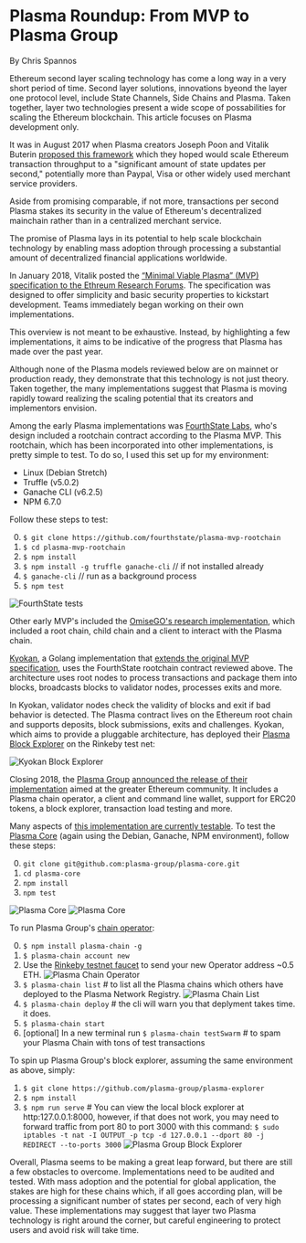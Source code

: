 # Plasma Roundup: From MVP to Plasma Group
By Chris Spannos

Ethereum second layer scaling technology has come a long way in a very short period of time. Second layer solutions, innovations byeond the layer one protocol level, include State Channels, Side Chains and Plasma. Taken together, layer two technologies present a wide scope of possabilities for scaling the Ethereum blockchain. This article focuses on Plasma development only.  

It was in August 2017 when Plasma creators Joseph Poon and Vitalik Buterin [proposed this framework](https://plasma.io/plasma.pdf) which they hoped would scale Ethereum transaction throughput to a "significant amount of state updates per second," potentially more than Paypal, Visa or other widely used merchant service providers.

Aside from promising comparable, if not more, transactions per second Plasma stakes its security in the value of Ethereum's decentralized mainchain rather than in a centralized merchant service.

The promise of Plasma lays in its potential to help scale blockchain technology by enabling mass adoption through processing a substantial amount of decentralized financial applications worldwide.

In January 2018, Vitalik posted the [“Minimal Viable Plasma” (MVP) specification to the Ethreum Research Forums](https://ethresear.ch/t/minimal-viable-plasma/426). The specification was designed to offer simplicity and basic security properties to kickstart development. Teams immediately began working on their own implementations.

This overview is not meant to be exhaustive. Instead, by highlighting a few implementations, it aims to be indicative of the progress that Plasma has made over the past year.

Although none of the Plasma models reviewed below are on mainnet or production ready, they demonstrate that this technology is not just theory. Taken together, the many implementations suggest that Plasma is moving rapidly toward realizing the scaling potential that its creators and implementors envision.     

Among the early Plasma implementations was [FourthState Labs](https://github.com/FourthState/plasma-mvp-rootchain), who's design included a rootchain contract according to the Plasma MVP. This rootchain, which has been incorporated into other implementations, is pretty simple to test. To do so, I used this set up for my environment:

* Linux (Debian Stretch)
* Truffle (v5.0.2)
* Ganache CLI (v6.2.5)
* NPM 6.7.0

Follow these steps to test:

0. `$ git clone https://github.com/fourthstate/plasma-mvp-rootchain`
1. `$ cd plasma-mvp-rootchain`
2. `$ npm install`
3. `$ npm install -g truffle ganache-cli` // if not installed already
4. `$ ganache-cli` // run as a background process
5. `$ npm test`

![FourthState tests](/images-for-article/Fourth-Estate/fourth-estate.png)

Other early MVP's included the [OmiseGO's research implementation](https://github.com/omisego/plasma-mvp), which included a root chain, child chain and a client to interact with the Plasma chain.

[Kyokan](https://github.com/kyokan/plasma), a Golang implementation that [extends the original MVP specification](https://kauri.io/article/7f9e1c04f3964016806becc33003bdf3/v4/minimum-viable-plasma-the-kyokan-implementation), uses the FourthState rootchain contract reviewed above. The architecture uses root nodes to process transactions and package them into blocks, broadcasts blocks to validator nodes, processes exits and more.

In Kyokan, validator nodes check the validity of blocks and exit if bad behavior is detected. The Plasma contract lives on the Ethereum root chain and supports deposits, block submissions, exits and challenges. Kyokan, which aims to provide a pluggable architecture, has deployed their [Plasma Block Explorer](https://explorer.kyokan.io/) on the Rinkeby test net:

![Kyokan Block Explorer](/images-for-article/Kyokan/kyokan-block-explorer.png)

Closing 2018, the [Plasma Group](https://plasma.group/) [announced the release of their implementation](https://medium.com/plasma-group/plasma-spec-9d98d0f2fccf) aimed at the greater Ethereum community. It includes a Plasma chain operator, a client and command line wallet, support for ERC20 tokens, a block explorer, transaction load testing and more.

Many aspects of [this implementation are currently testable](https://github.com/plasma-group). To test the [Plasma Core](https://github.com/plasma-group/plasma-core) (again using the Debian, Ganache, NPM environment), follow these steps:

0. `git clone git@github.com:plasma-group/plasma-core.git`
1. `cd plasma-core`
2. `npm install`
3. `npm test`

![Plasma Core](images-for-article/Plasma-Group/Plasma-Core/plasma-group-core-test-41-passing.png)
![Plasma Core](images-for-article/Plasma-Group/Plasma-Core/plasma-group-core-test-10-passing.png)

To run Plasma Group's [chain operator](https://github.com/plasma-group/plasma-chain-operator):

0. `$ npm install plasma-chain -g`
1. `$ plasma-chain account new`
2. Use the [Rinkeby testnet faucet](https://faucet.rinkeby.io/) to send your new Operator address ~0.5 ETH.
![Plasma Chain Operator](images-for-article/Plasma-Group/Plasma-Chain-Operator/plasma-chain-account-new.png)
3. `$ plasma-chain list` # to list all the Plasma chains which others have deployed to the Plasma Network Registry.
![Plasma Chain List](images-for-article/Plasma-Group/Plasma-Chain-Operator/plasma-chain-list.png)
4. `$ plasma-chain deploy` # the cli will warn you that deplyment takes time. it does.
5. `$ plasma-chain start`
6. [optional] In a new terminal run `$ plasma-chain testSwarm` # to spam your Plasma Chain with tons of test transactions

To spin up Plasma Group's block explorer, assuming the same environment as above, simply:
1. `$ git clone https://github.com/plasma-group/plasma-explorer`
2. `$ npm install`
3. `$ npm run serve` # You can view the local block explorer at http:127.0.0.1:8000, however, if that does not work, you may need to forward traffic from port 80 to port 3000 with this command: `$ sudo iptables -t nat -I OUTPUT -p tcp -d 127.0.0.1 --dport 80 -j REDIRECT --to-ports 3000`
![Plasma Group Block Explorer](images-for-article/Plasma-Group/Plasma-Block-Explorer/plasma-block-explorer.png)

Overall, Plasma seems to be making a great leap forward, but there are still a few obstacles to overcome. Implementations need to be audited and tested. With mass adoption and the potential for global application, the stakes are high for these chains which, if all goes according plan, will be processing a significant number of states per second, each of very high value. These implementations may suggest that layer two Plasma technology is right around the corner, but careful engineering to protect users and avoid risk will take time.        
